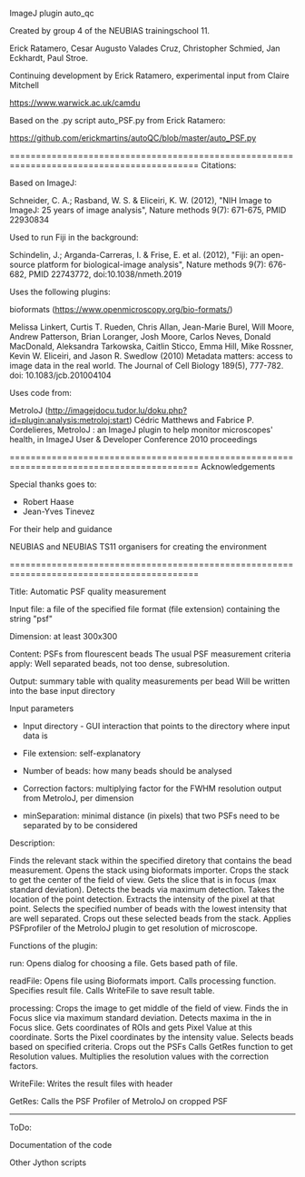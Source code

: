ImageJ plugin auto_qc

Created by group 4 of the NEUBIAS trainingschool 11.

Erick Ratamero, Cesar Augusto Valades Cruz, Christopher Schmied, Jan Eckhardt, Paul Stroe.


Continuing development by Erick Ratamero, experimental input from Claire Mitchell

https://www.warwick.ac.uk/camdu


Based on the .py script auto_PSF.py from Erick Ratamero:

https://github.com/erickmartins/autoQC/blob/master/auto_PSF.py



==========================================================================================
Citations:


Based on ImageJ:

Schneider, C. A.; Rasband, W. S. & Eliceiri, K. W. (2012), "NIH Image to ImageJ: 25 years of image analysis", Nature methods 9(7): 671-675, PMID 22930834

Used to run Fiji in the background:

Schindelin, J.; Arganda-Carreras, I. & Frise, E. et al. (2012), "Fiji: an open-source platform for biological-image analysis", Nature methods 9(7): 676-682, PMID 22743772, doi:10.1038/nmeth.2019


Uses the following plugins:

bioformats (https://www.openmicroscopy.org/bio-formats/)

Melissa Linkert, Curtis T. Rueden, Chris Allan, Jean-Marie Burel, Will Moore, Andrew Patterson, Brian Loranger, Josh Moore, Carlos Neves, Donald MacDonald, Aleksandra Tarkowska, Caitlin Sticco, Emma Hill, Mike Rossner, Kevin W. Eliceiri, and Jason R. Swedlow (2010) Metadata matters: access to image data in the real world. The Journal of Cell Biology 189(5), 777-782. doi: 10.1083/jcb.201004104


Uses code from:

MetroloJ (http://imagejdocu.tudor.lu/doku.php?id=plugin:analysis:metroloj:start)
Cédric Matthews and Fabrice P. Cordelieres, MetroloJ : an ImageJ plugin to help monitor microscopes' health, in ImageJ User & Developer Conference 2010 proceedings


==========================================================================================
Acknowledgements

Special thanks goes to:

- Robert Haase
- Jean-Yves Tinevez

For their help and guidance

NEUBIAS and NEUBIAS TS11 organisers for creating the environment

==========================================================================================


Title: Automatic PSF quality measurement

Input file: a file of the specified file format (file extension) containing the string "psf"

Dimension: at least 300x300

Content: PSFs from flourescent beads
         The usual PSF measurement criteria apply:
         Well separated beads, not too dense, subresolution.

Output: summary table with quality measurements per bead
        Will be written into the base input directory

Input parameters 

- Input directory - GUI interaction that points to the directory where input data is

- File extension: self-explanatory

- Number of beads: how many beads should be analysed

- Correction factors: multiplying factor for the FWHM resolution output from MetroloJ, per dimension

- minSeparation: minimal distance (in pixels) that two PSFs need to be separated by to be considered

Description:

Finds the relevant stack within the specified diretory that contains the bead measurement.
Opens the stack using bioformats importer.
Crops the stack to get the center of the field of view.
Gets the slice that is in focus (max standard deviation).
Detects the beads via maximum detection.
Takes the location of the point detection.
Extracts the intensity of the pixel at that point.
Selects the specified number of beads with the lowest intensity that are well separated.
Crops out these selected beads from the stack.
Applies PSFprofiler of the MetroloJ plugin to get resolution of microscope.

Functions of the plugin:

run:
Opens dialog for choosing a file.
Gets based path of file.

readFile:
Opens file using Bioformats import.
Calls processing function.
Specifies result file.
Calls WriteFile to save result table.

processing:
Crops the image to get middle of the field of view.
Finds the in Focus slice via maximum standard deviation.
Detects maxima in the in Focus slice.
Gets coordinates of ROIs and gets Pixel Value at this coordinate.
Sorts the Pixel coordinates by the intensity value.
Selects beads based on specified criteria.
Crops out the PSFs
Calls GetRes function to get Resolution values.
Multiplies the resolution values with the correction factors.

WriteFile:
Writes the result files with header

GetRes:
Calls the PSF Profiler of MetroloJ on cropped PSF

----------------------------------------------------------------------------------------
ToDo:

Documentation of the code

Other Jython scripts